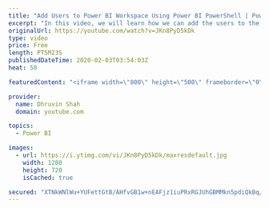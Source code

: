 ```yaml
---
title: "Add Users to Power BI Workspace Using Power BI PowerShell | Power BI and PowerShell"
excerpt: "In this video, we will learn how we can add the users to the Power BI Workspace using Windows PowerShell. With this, we will also check how we can change the assigned role to the existing users. In Power BI we can assign different permissions to the users such as Admin, Member, and Contributor.  In this"
originalUrl: https://youtube.com/watch?v=JKn8PyD5kDk
type: video
price: Free
length: PT5M23S
publishedDateTime: 2020-02-03T03:54:03Z
heat: 50

featuredContent: "<iframe width=\"800\" height=\"500\" frameborder=\"0\" src=\"https://www.youtube.com/embed/JKn8PyD5kDk\" allow=\"accelerometer; autoplay; encrypted-media; gyroscope; picture-in-picture\" allowfullscreen></iframe>"

provider:
  name: Dhruvin Shah
  domain: youtube.com

topics:
  - Power BI

images:
  - url: https://i.ytimg.com/vi/JKn8PyD5kDk/maxresdefault.jpg
    width: 1280
    height: 720
    isCached: true

secured: "XTNkWNlWu+YUFettGtB/AHfvGB1w+nEAFjz1iuPRxRGJUhGBMMkn5pdiQkBq/eag5D7fpcJw7EpTDT/IeLpiCWUgW2aLlx425cGlIPO7cbZ9zJJliYQ5x/9Tz6XQ5qUZiSsFoAR1EZly/gko3bxKt3PRiErxXgPLilz+PMcN88WP+rEmNSicSUykCVNaDLmJd2iOupQ9UWXBnIgWFtPCqyJzDVilZHO/M5aosyb2gyIJRf4WsYHfsxkTVJ3jYPaLzkarUyr6VV2VukKMcDcJHZbz3WKrOZsRr6CU4/gJNy3yS5I5D9697f8i8lanyzAjaZcy/bKYeQ5/U/JGuyBui3zrFPA4y59mJojCKP5wlOzFa98XkmNyzxE00uAWkavDleepOXaakWGShwxib0hA8mU18xz5l05b1x9g95ZmO+4=;z95NKtSGRBqukmtYdmRIng=="
---
```


